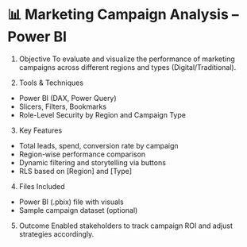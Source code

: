 # 📊 Marketing Campaign Analysis – Power BI

1. Objective
To evaluate and visualize the performance of marketing campaigns across different regions and types (Digital/Traditional).

2. Tools & Techniques
- Power BI (DAX, Power Query)
- Slicers, Filters, Bookmarks
- Role-Level Security by Region and Campaign Type

3. Key Features
- Total leads, spend, conversion rate by campaign
- Region-wise performance comparison
- Dynamic filtering and storytelling via buttons
- RLS based on [Region] and [Type]

4. Files Included
- Power BI (.pbix) file with visuals
- Sample campaign dataset (optional)

5. Outcome
Enabled stakeholders to track campaign ROI and adjust strategies accordingly.
